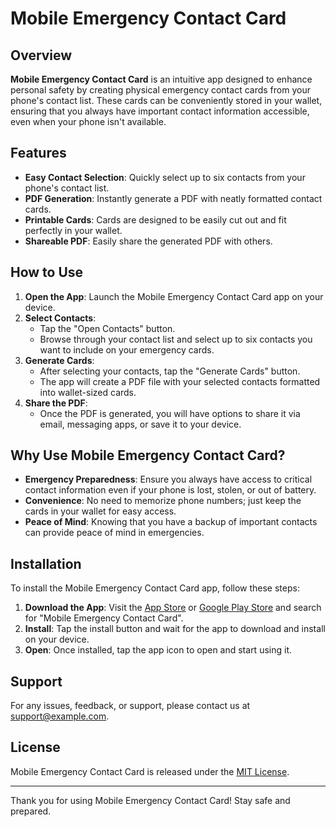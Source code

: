 # Mobile Emergency Contact Card

## Overview

**Mobile Emergency Contact Card** is an intuitive app designed to enhance personal safety by creating physical emergency contact cards from your phone's contact list. These cards can be conveniently stored in your wallet, ensuring that you always have important contact information accessible, even when your phone isn't available.

## Features

- **Easy Contact Selection**: Quickly select up to six contacts from your phone's contact list.
- **PDF Generation**: Instantly generate a PDF with neatly formatted contact cards.
- **Printable Cards**: Cards are designed to be easily cut out and fit perfectly in your wallet.
- **Shareable PDF**: Easily share the generated PDF with others.

## How to Use

1. **Open the App**: Launch the Mobile Emergency Contact Card app on your device.
2. **Select Contacts**:
    - Tap the "Open Contacts" button.
    - Browse through your contact list and select up to six contacts you want to include on your emergency cards.
3. **Generate Cards**:
    - After selecting your contacts, tap the "Generate Cards" button.
    - The app will create a PDF file with your selected contacts formatted into wallet-sized cards.
4. **Share the PDF**:
    - Once the PDF is generated, you will have options to share it via email, messaging apps, or save it to your device.

## Why Use Mobile Emergency Contact Card?

- **Emergency Preparedness**: Ensure you always have access to critical contact information even if your phone is lost, stolen, or out of battery.
- **Convenience**: No need to memorize phone numbers; just keep the cards in your wallet for easy access.
- **Peace of Mind**: Knowing that you have a backup of important contacts can provide peace of mind in emergencies.

## Installation

To install the Mobile Emergency Contact Card app, follow these steps:

1. **Download the App**: Visit the [App Store](#) or [Google Play Store](#) and search for "Mobile Emergency Contact Card".
2. **Install**: Tap the install button and wait for the app to download and install on your device.
3. **Open**: Once installed, tap the app icon to open and start using it.

## Support

For any issues, feedback, or support, please contact us at [support@example.com](mailto:ECCContact@protonmail.com).

## License

Mobile Emergency Contact Card is released under the [MIT License](LICENSE).

---

Thank you for using Mobile Emergency Contact Card! Stay safe and prepared.

